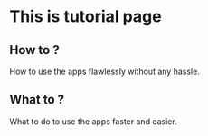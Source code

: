 # This is tutorial page

## How to ?

How to use the apps flawlessly without any hassle.

## What to ?

What to do to use the apps faster and easier.
